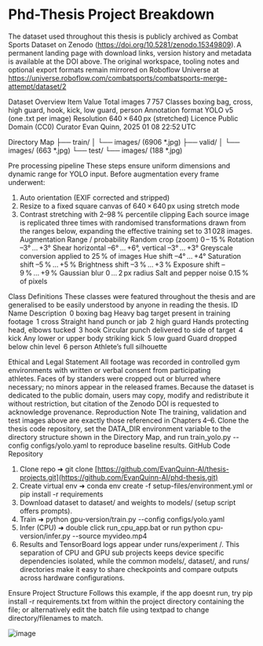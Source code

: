 # Phd-Thesis Project Breakdown
The dataset used throughout this thesis is publicly archived as Combat Sports Dataset on Zenodo (https://doi.org/10.5281/zenodo.15349809). A permanent landing page with download links, version history and metadata is available at the DOI above. The original workspace, tooling notes and optional export formats remain mirrored on Roboflow Universe at https://universe.roboflow.com/combatsports/combatsports-merge-attempt/dataset/2

Dataset Overview
Item	Value
Total images	7 757
Classes	boxing bag, cross, high guard, hook, kick, low guard, person
Annotation format	YOLO v5 (one .txt per image)
Resolution	640 × 640 px (stretched)
Licence	Public Domain (CC0)
Curator	Evan Quinn, 2025 01 08 22:52 UTC

Directory Map
├── train/
│   └── images/   (6906 *.jpg)
├── valid/
│   └── images/   (663 *.jpg)
└── test/
    └── images/   (188 *.jpg)

Pre processing pipeline
These steps ensure uniform dimensions and dynamic range for YOLO input. Before augmentation every frame underwent:
1.	Auto orientation (EXIF corrected and stripped)
2.	Resize to a fixed square canvas of 640 × 640 px using stretch mode
3.	Contrast stretching with 2–98 % percentile clipping
Each source image is replicated three times with randomised transformations drawn from the ranges below, expanding the effective training set to 31 028 images.
Augmentation	Range / probability
Random crop (zoom)	0 – 15 %
Rotation	–3° … +3°
Shear	horizontal –6° … +6°, vertical –3° … +3°
Greyscale conversion	applied to 25 % of images
Hue shift	–4° … +4°
Saturation shift	–5 % … +5 %
Brightness shift	–3 % … +3 %
Exposure shift	–9 % … +9 %
Gaussian blur	0 … 2 px radius
Salt and pepper noise	0.15 % of pixels

Class Definitions
These classes were featured throughout the thesis and are generalised to be easily understood by anyone in reading the thesis.
ID	Name	Description
 0	boxing bag	Heavy bag target present in training footage
 1	cross	Straight hand punch or jab
 2	high guard	Hands protecting head, elbows tucked
 3	hook	Circular punch delivered to side of target
 4	kick	Any lower  or upper body striking kick
 5	low guard	Guard dropped below chin level
 6	person	Athlete’s full silhouette

Ethical and Legal Statement
All footage was recorded in controlled gym environments with written or verbal consent from participating athletes. Faces of by standers were cropped out or blurred where necessary; no minors appear in the released frames. Because the dataset is dedicated to the public domain, users may copy, modify and redistribute it without restriction, but citation of the Zenodo DOI is requested to acknowledge provenance.
Reproduction Note
The training, validation and test images above are exactly those referenced in Chapters 4–6. Clone the thesis code repository, set the DATA_DIR environment variable to the directory structure shown in the Directory Map, and run train_yolo.py --config configs/yolo.yaml to reproduce baseline results.
GitHub Code Repository
1.	Clone repo ➜ git clone [https://github.com/EvanQuinn-AI/thesis-projects.git](https://github.com/EvanQuinn-AI/phd-thesis.git)
2.	Create virtual env ➜ conda env create -f setup-files/environment.yml or pip install -r requirements
3.	Download dataset to dataset/ and weights to models/ (setup script offers prompts).
4.	Train ➜ python gpu-version/train.py --config configs/yolo.yaml
5.	Infer (CPU) ➜ double click run_cpu_app.bat or run python cpu-version/infer.py --source myvideo.mp4
6.	Results and TensorBoard logs appear under runs/experiment <timestamp>/.
This separation of CPU and GPU sub projects keeps device specific dependencies isolated, while the common models/, dataset/, and runs/ directories make it easy to share checkpoints and compare outputs across hardware configurations.

Ensure Project Structure Follows this example, if the app doesnt run, try pip install -r requirements.txt from within the project directory containing the file; or alternatively edit the batch file using textpad to change directory/filenames to match.

![image](https://github.com/user-attachments/assets/5d67eac1-010d-4745-96ff-0193bb79917e)
